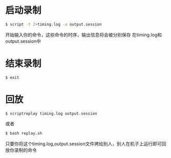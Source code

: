 # 启动录制
``` bash
$ script -t 2>timing.log -a output.session
```
开始输入你的命令，这些命令的时序，输出信息将会被分别保存
在timing.log和output.session中

# 结束录制
``` bash
$ exit
```

# 回放
``` bash
$ scriptreplay timing.log output.session
```
或者
``` bash
$ bash replay.sh
```
只要你将这个timing.log,output.session文件拷给别人，别人在机子上运行即可回放你录制的命令